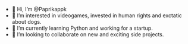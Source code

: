 - 👋 Hi, I’m @Paprikappk
- 👀 I’m interested in videogames, invested in human rights and exctatic about dogs.
- 🌱 I’m currently learning Python and working for a startup.
- 💞️ I’m looking to collaborate on new and exciting side projects.

<!---
Paprikappk/Paprikappk is a ✨ special ✨ repository because its `README.md` (this file) appears on your GitHub profile.
You can click the Preview link to take a look at your changes.
--->

